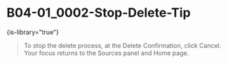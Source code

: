 # B04-01_0002-Stop-Delete-Tip

{is-library="true"}

<snippet id="B04-01_0002-Stop-Delete-Tip_snippet">

> To stop the delete process, at the Delete Confirmation, click Cancel. Your focus returns to the Sources panel and Home page.

</snippet>